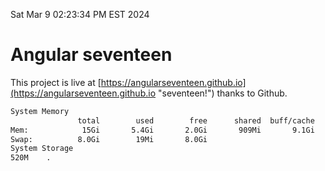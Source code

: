 Sat Mar  9 02:23:34 PM EST 2024

# Angular seventeen


This project is live at [https://angularseventeen.github.io](https://angularseventeen.github.io "seventeen!") thanks to Github.

```bash
System Memory
               total        used        free      shared  buff/cache   available
Mem:            15Gi       5.4Gi       2.0Gi       909Mi       9.1Gi       9.9Gi
Swap:          8.0Gi        19Mi       8.0Gi
System Storage
520M	.
```
